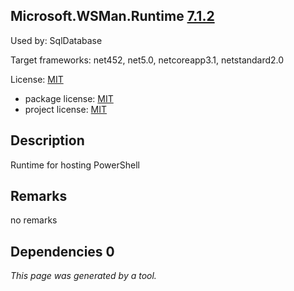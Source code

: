 Microsoft.WSMan.Runtime [7.1.2](https://www.nuget.org/packages/Microsoft.WSMan.Runtime/7.1.2)
--------------------

Used by: SqlDatabase

Target frameworks: net452, net5.0, netcoreapp3.1, netstandard2.0

License: [MIT](../../../../licenses/mit) 

- package license: [MIT](https://licenses.nuget.org/MIT) 
- project license: [MIT](https://github.com/PowerShell/PowerShell) 

Description
-----------
Runtime for hosting PowerShell

Remarks
-----------
no remarks


Dependencies 0
-----------


*This page was generated by a tool.*